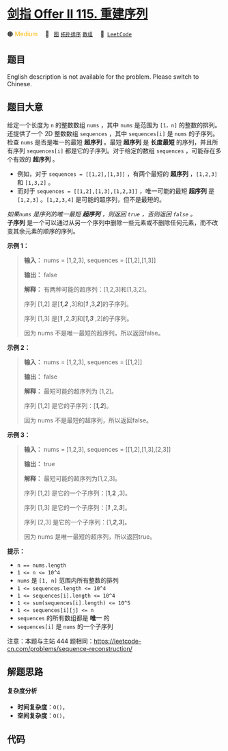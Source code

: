 # [剑指 Offer II 115. 重建序列](https://leetcode.cn/problems/ur2n8P)

🟠 <font color=#ffb800>Medium</font>&emsp; 🔖&ensp; [`图`](/leetcode-js/outline/tag/graph.md) [`拓扑排序`](/leetcode-js/outline/tag/topological-sort.md) [`数组`](/leetcode-js/outline/tag/array.md)&emsp; 🔗&ensp;[`LeetCode`](https://leetcode.cn/problems/ur2n8P)

## 题目

English description is not available for the problem. Please switch to
Chinese.


## 题目大意

给定一个长度为 `n` 的整数数组 `nums` ，其中 `nums` 是范围为 `[1，n]` 的整数的排列。还提供了一个 2D 整数数组
`sequences` ，其中 `sequences[i]` 是 `nums` 的子序列。  
检查 `nums` 是否是唯一的最短 **超序列** 。最短 **超序列** 是 **长度最短** 的序列，并且所有序列 `sequences[i]`
都是它的子序列。对于给定的数组 `sequences` ，可能存在多个有效的 **超序列** 。

  * 例如，对于 `sequences = [[1,2],[1,3]]` ，有两个最短的 **超序列** ，`[1,2,3]` 和 `[1,3,2]` 。
  * 而对于 `sequences = [[1,2],[1,3],[1,2,3]]` ，唯一可能的最短 **超序列** 是 `[1,2,3]` 。`[1,2,3,4]` 是可能的超序列，但不是最短的。

_如果`nums` 是序列的唯一最短 **超序列** ，则返回 `true` ，否则返回 `false` 。_  
**子序列** 是一个可以通过从另一个序列中删除一些元素或不删除任何元素，而不改变其余元素的顺序的序列。



**示例 1：**

> 
> 
> 
> 
> 
> **输入：** nums = [1,2,3], sequences = [[1,2],[1,3]]
> 
> **输出：** false
> 
> **解释：** 有两种可能的超序列：[1,2,3]和[1,3,2]。
> 
> 序列 [1,2] 是[_**1,2**_ ,3]和[_**1**_ ,3,_**2**_]的子序列。
> 
> 序列 [1,3] 是[_**1**_ ,2,_**3**_]和[_**1,3**_ ,2]的子序列。
> 
> 因为 nums 不是唯一最短的超序列，所以返回false。
> 
> 

**示例 2：**

> 
> 
> 
> 
> 
> **输入：** nums = [1,2,3], sequences = [[1,2]]
> 
> **输出：** false
> 
> **解释：** 最短可能的超序列为 [1,2]。
> 
> 序列 [1,2] 是它的子序列：[_**1,2**_]。
> 
> 因为 nums 不是最短的超序列，所以返回false。
> 
> 

**示例 3：**

> 
> 
> 
> 
> 
> **输入：** nums = [1,2,3], sequences = [[1,2],[1,3],[2,3]]
> 
> **输出：** true
> 
> **解释：** 最短可能的超序列为[1,2,3]。
> 
> 序列 [1,2] 是它的一个子序列：[**1,2** ,3]。
> 
> 序列 [1,3] 是它的一个子序列：[_**1**_ ,2,_**3**_]。
> 
> 序列 [2,3] 是它的一个子序列：[1,_**2,3**_]。
> 
> 因为 nums 是唯一最短的超序列，所以返回true。



**提示：**

  * `n == nums.length`
  * `1 <= n <= 10^4`
  * `nums` 是 `[1, n]` 范围内所有整数的排列
  * `1 <= sequences.length <= 10^4`
  * `1 <= sequences[i].length <= 10^4`
  * `1 <= sum(sequences[i].length) <= 10^5`
  * `1 <= sequences[i][j] <= n`
  * `sequences` 的所有数组都是 **唯一** 的
  * `sequences[i]` 是 `nums` 的一个子序列



注意：本题与主站 444 题相同：<https://leetcode-cn.com/problems/sequence-reconstruction/>


## 解题思路

#### 复杂度分析

- **时间复杂度**：`O()`，
- **空间复杂度**：`O()`，

## 代码

```javascript

```